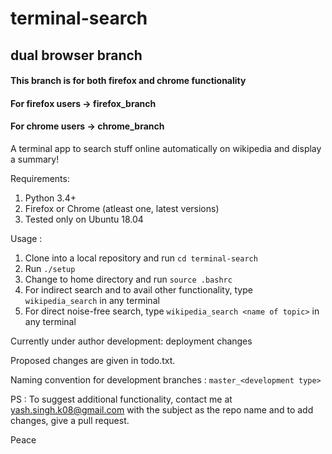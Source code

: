 # terminal-search
## dual browser branch

#### This branch is for both firefox and chrome functionality
#### For firefox users -> firefox_branch
#### For chrome users  -> chrome_branch

A terminal app to search stuff online automatically on wikipedia and display a summary!

Requirements:
1. Python 3.4+
2. Firefox or Chrome (atleast one, latest versions)
3. Tested only on Ubuntu 18.04

Usage : 
1. Clone into a local repository and run `cd terminal-search`
2. Run `./setup` 
3. Change to home directory and run `source .bashrc`
4. For indirect search and to avail other functionality, type `wikipedia_search` in any terminal
5. For direct noise-free search, type `wikipedia_search <name of topic>` in any terminal

Currently under author development: deployment changes

Proposed changes are given in todo.txt.

Naming convention for development branches : `master_<development type>`

PS : To suggest additional functionality, contact me at yash.singh.k08@gmail.com with the
     subject as the repo name and to add changes, give a pull request.

Peace
